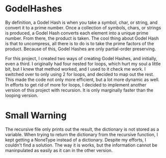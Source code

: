 # GodelHashes

By definition, a Godel Hash is when you take a symbol, char, or string, and convert it to a prime number.
Once a collection of symbols, chars, or strings is produced, a Godel Hash converts each element into a unique prime number.  From there, the product is taken.
The cool thing about Godel Hash is that to uncompress, all there is to do is to take the prime factors of the product.
Because of this, Godel Hashes are only partial-order preserving.


For this project, I created two ways of creating Godel Hashes, and initially, even a third.  I originally had four nested for loops, which hurt my soul a little bit,
but I knew that method worked, and I used to it check me work.  I switched over to only using 2 for loops, and decided to map out the rest. This made the code
not only more efficient, but a lot more dynamic as well. In efforts to get rid of more for loops, I decided to implement another version of this project with
recursion.  It is only marginally faster than the looping version.

# Small Warning

The recursive file only prints out the result, the dictionary is not stored as a variable.  When trying to return the dictionary from the recursive function,
I kept getting a NoneType instead of a dictionary. Despite my efforts, I couldn't find a solution. The way it is works, but the information cannot be maninpulated
as easily as it can in the other version.

